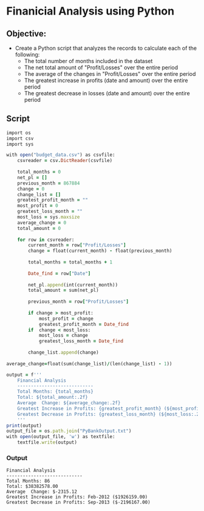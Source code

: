 # Finanicial Analysis using Python

## Objective:
* Create a Python script that analyzes the records to calculate each of the following:
  * The total number of months included in the dataset
  * The net total amount of "Profit/Losses" over the entire period
  * The average of the changes in "Profit/Losses" over the entire period
  * The greatest increase in profits (date and amount) over the entire period
  * The greatest decrease in losses (date and amount) over the entire period

## Script
```ruby
import os
import csv
import sys  

with open("budget_data.csv") as csvfile:
    csvreader = csv.DictReader(csvfile)
    
    total_months = 0
    net_pl = []
    previous_month = 867884
    change = 0
    change_list = []
    greatest_profit_month = ""
    most_profit = 0
    greatest_loss_month = ""
    most_loss = sys.maxsize
    average_change = 0
    total_amount = 0
      
    for row in csvreader:
        current_month = row["Profit/Losses"]
        change = float(current_month) - float(previous_month) 
    
        total_months = total_months + 1
         
        Date_find = row["Date"]
                
        net_pl.append(int(current_month))
        total_amount = sum(net_pl)
             
        previous_month = row["Profit/Losses"]   
                
        if change > most_profit:
            most_profit = change
            greatest_profit_month = Date_find
        if  change < most_loss:
            most_loss = change
            greatest_loss_month = Date_find
        
        change_list.append(change)  
            
average_change=float(sum(change_list)/(len(change_list) - 1))

output = f'''
    Financial Analysis
    ----------------------------
    Total Months: {total_months}
    Total: ${total_amount:.2f}
    Average  Change: ${average_change:.2f}
    Greatest Increase in Profits: {greatest_profit_month} (${most_profit:.2f})
    Greatest Decrease in Profits: {greatest_loss_month} (${most_loss:.2f})
    '''
print(output)
output_file = os.path.join("PyBankOutput.txt")
with open(output_file, 'w') as textfile:
    textfile.write(output)    
```

### Output

    Financial Analysis
    ----------------------------
    Total Months: 86
    Total: $38382578.00
    Average  Change: $-2315.12
    Greatest Increase in Profits: Feb-2012 ($1926159.00)
    Greatest Decrease in Profits: Sep-2013 ($-2196167.00)


